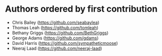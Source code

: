 # Authors ordered by first contribution

- Chris Bailey (https://github.com/seabaylea)
- Thomas Leah (https://github.com/tomleah)
- Bethany Griggs (https://github.com/BethGriggs)
- George Adams (https://github.com/gdams)
- David Harris (https://github.com/sympatheticmoose)
- Neeraj Laad (https://github.com/neeraj-laad)
